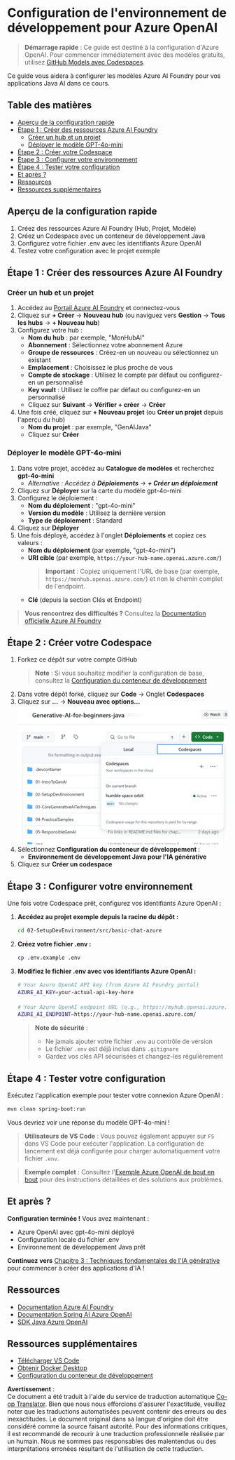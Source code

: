 <!--
CO_OP_TRANSLATOR_METADATA:
{
  "original_hash": "e00bbea0f95c611aa3bec676d23e8b43",
  "translation_date": "2025-07-21T16:22:25+00:00",
  "source_file": "02-SetupDevEnvironment/getting-started-azure-openai.md",
  "language_code": "fr"
}
-->
# Configuration de l'environnement de développement pour Azure OpenAI

> **Démarrage rapide** : Ce guide est destiné à la configuration d'Azure OpenAI. Pour commencer immédiatement avec des modèles gratuits, utilisez [GitHub Models avec Codespaces](./README.md#quick-start-cloud).

Ce guide vous aidera à configurer les modèles Azure AI Foundry pour vos applications Java AI dans ce cours.

## Table des matières

- [Aperçu de la configuration rapide](../../../02-SetupDevEnvironment)
- [Étape 1 : Créer des ressources Azure AI Foundry](../../../02-SetupDevEnvironment)
  - [Créer un hub et un projet](../../../02-SetupDevEnvironment)
  - [Déployer le modèle GPT-4o-mini](../../../02-SetupDevEnvironment)
- [Étape 2 : Créer votre Codespace](../../../02-SetupDevEnvironment)
- [Étape 3 : Configurer votre environnement](../../../02-SetupDevEnvironment)
- [Étape 4 : Tester votre configuration](../../../02-SetupDevEnvironment)
- [Et après ?](../../../02-SetupDevEnvironment)
- [Ressources](../../../02-SetupDevEnvironment)
- [Ressources supplémentaires](../../../02-SetupDevEnvironment)

## Aperçu de la configuration rapide

1. Créez des ressources Azure AI Foundry (Hub, Projet, Modèle)
2. Créez un Codespace avec un conteneur de développement Java
3. Configurez votre fichier .env avec les identifiants Azure OpenAI
4. Testez votre configuration avec le projet exemple

## Étape 1 : Créer des ressources Azure AI Foundry

### Créer un hub et un projet

1. Accédez au [Portail Azure AI Foundry](https://ai.azure.com/) et connectez-vous
2. Cliquez sur **+ Créer** → **Nouveau hub** (ou naviguez vers **Gestion** → **Tous les hubs** → **+ Nouveau hub**)
3. Configurez votre hub :
   - **Nom du hub** : par exemple, "MonHubAI"
   - **Abonnement** : Sélectionnez votre abonnement Azure
   - **Groupe de ressources** : Créez-en un nouveau ou sélectionnez un existant
   - **Emplacement** : Choisissez le plus proche de vous
   - **Compte de stockage** : Utilisez le compte par défaut ou configurez-en un personnalisé
   - **Key vault** : Utilisez le coffre par défaut ou configurez-en un personnalisé
   - Cliquez sur **Suivant** → **Vérifier + créer** → **Créer**
4. Une fois créé, cliquez sur **+ Nouveau projet** (ou **Créer un projet** depuis l'aperçu du hub)
   - **Nom du projet** : par exemple, "GenAIJava"
   - Cliquez sur **Créer**

### Déployer le modèle GPT-4o-mini

1. Dans votre projet, accédez au **Catalogue de modèles** et recherchez **gpt-4o-mini**
   - *Alternative : Accédez à **Déploiements** → **+ Créer un déploiement***
2. Cliquez sur **Déployer** sur la carte du modèle gpt-4o-mini
3. Configurez le déploiement :
   - **Nom du déploiement** : "gpt-4o-mini"
   - **Version du modèle** : Utilisez la dernière version
   - **Type de déploiement** : Standard
4. Cliquez sur **Déployer**
5. Une fois déployé, accédez à l'onglet **Déploiements** et copiez ces valeurs :
   - **Nom du déploiement** (par exemple, "gpt-4o-mini")
   - **URI cible** (par exemple, `https://your-hub-name.openai.azure.com/`) 
      > **Important** : Copiez uniquement l'URL de base (par exemple, `https://monhub.openai.azure.com/`) et non le chemin complet de l'endpoint.
   - **Clé** (depuis la section Clés et Endpoint)

> **Vous rencontrez des difficultés ?** Consultez la [Documentation officielle Azure AI Foundry](https://learn.microsoft.com/azure/ai-foundry/how-to/create-projects?tabs=ai-foundry&pivots=hub-project)

## Étape 2 : Créer votre Codespace

1. Forkez ce dépôt sur votre compte GitHub
   > **Note** : Si vous souhaitez modifier la configuration de base, consultez la [Configuration du conteneur de développement](../../../.devcontainer/devcontainer.json)
2. Dans votre dépôt forké, cliquez sur **Code** → Onglet **Codespaces**
3. Cliquez sur **...** → **Nouveau avec options...**
![création d'un codespace avec options](../../../translated_images/codespaces.9945ded8ceb431a58e8bee7f212e8c62b55733b7e302fd58194fadc95472fa3c.fr.png)
4. Sélectionnez **Configuration du conteneur de développement** : 
   - **Environnement de développement Java pour l'IA générative**
5. Cliquez sur **Créer un codespace**

## Étape 3 : Configurer votre environnement

Une fois votre Codespace prêt, configurez vos identifiants Azure OpenAI :

1. **Accédez au projet exemple depuis la racine du dépôt :**
   ```bash
   cd 02-SetupDevEnvironment/src/basic-chat-azure
   ```

2. **Créez votre fichier .env :**
   ```bash
   cp .env.example .env
   ```

3. **Modifiez le fichier .env avec vos identifiants Azure OpenAI :**
   ```bash
   # Your Azure OpenAI API key (from Azure AI Foundry portal)
   AZURE_AI_KEY=your-actual-api-key-here
   
   # Your Azure OpenAI endpoint URL (e.g., https://myhub.openai.azure.com/)
   AZURE_AI_ENDPOINT=https://your-hub-name.openai.azure.com/
   ```

   > **Note de sécurité** : 
   > - Ne jamais ajouter votre fichier `.env` au contrôle de version
   > - Le fichier `.env` est déjà inclus dans `.gitignore`
   > - Gardez vos clés API sécurisées et changez-les régulièrement

## Étape 4 : Tester votre configuration

Exécutez l'application exemple pour tester votre connexion Azure OpenAI :

```bash
mvn clean spring-boot:run
```

Vous devriez voir une réponse du modèle GPT-4o-mini !

> **Utilisateurs de VS Code** : Vous pouvez également appuyer sur `F5` dans VS Code pour exécuter l'application. La configuration de lancement est déjà configurée pour charger automatiquement votre fichier `.env`.

> **Exemple complet** : Consultez l'[Exemple Azure OpenAI de bout en bout](./src/basic-chat-azure/README.md) pour des instructions détaillées et des solutions aux problèmes.

## Et après ?

**Configuration terminée !** Vous avez maintenant :
- Azure OpenAI avec gpt-4o-mini déployé
- Configuration locale du fichier .env
- Environnement de développement Java prêt

**Continuez vers** [Chapitre 3 : Techniques fondamentales de l'IA générative](../03-CoreGenerativeAITechniques/README.md) pour commencer à créer des applications d'IA !

## Ressources

- [Documentation Azure AI Foundry](https://learn.microsoft.com/azure/ai-services/)
- [Documentation Spring AI Azure OpenAI](https://docs.spring.io/spring-ai/reference/api/clients/azure-openai-chat.html)
- [SDK Java Azure OpenAI](https://learn.microsoft.com/java/api/overview/azure/ai-openai-readme)

## Ressources supplémentaires

- [Télécharger VS Code](https://code.visualstudio.com/Download)
- [Obtenir Docker Desktop](https://www.docker.com/products/docker-desktop)
- [Configuration du conteneur de développement](../../../.devcontainer/devcontainer.json)

**Avertissement** :  
Ce document a été traduit à l'aide du service de traduction automatique [Co-op Translator](https://github.com/Azure/co-op-translator). Bien que nous nous efforcions d'assurer l'exactitude, veuillez noter que les traductions automatisées peuvent contenir des erreurs ou des inexactitudes. Le document original dans sa langue d'origine doit être considéré comme la source faisant autorité. Pour des informations critiques, il est recommandé de recourir à une traduction professionnelle réalisée par un humain. Nous ne sommes pas responsables des malentendus ou des interprétations erronées résultant de l'utilisation de cette traduction.